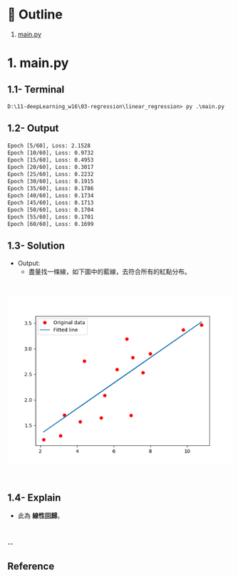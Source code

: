 # :eyes: Outline
1. [main.py](main.py)


# 1. main.py
## 1.1- Terminal
```
D:\11-deepLearning_w16\03-regression\linear_regression> py .\main.py
```

## 1.2- Output
```
Epoch [5/60], Loss: 2.1528
Epoch [10/60], Loss: 0.9732
Epoch [15/60], Loss: 0.4953
Epoch [20/60], Loss: 0.3017
Epoch [25/60], Loss: 0.2232
Epoch [30/60], Loss: 0.1915
Epoch [35/60], Loss: 0.1786
Epoch [40/60], Loss: 0.1734
Epoch [45/60], Loss: 0.1713
Epoch [50/60], Loss: 0.1704
Epoch [55/60], Loss: 0.1701
Epoch [60/60], Loss: 0.1699
```

## 1.3- Solution
* Output:
  * 盡量找一條線，如下圖中的藍線，去符合所有的紅點分布。
<br>

![liner-o1](img-notes/liner-o1.png)

<br>


## 1.4- Explain
* 此為 **線性回歸**。

<br>

--
## Reference
